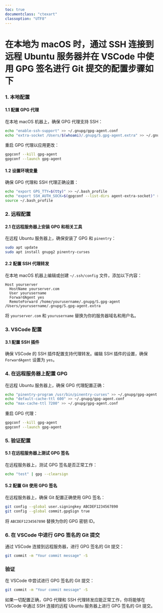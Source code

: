 ```yaml
---
toc: true
documentclass: "ctexart"
classoption: "UTF8"
---
```

# 在本地为 macOS 时，通过 SSH 连接到远程 Ubuntu 服务器并在 VSCode 中使用 GPG 签名进行 Git 提交的配置步骤如下
### 1. 本地配置
#### 1.1 配置 GPG 代理
在本地 macOS 机器上，确保 GPG 代理支持 SSH：
```bash
echo "enable-ssh-support" >> ~/.gnupg/gpg-agent.conf
echo "extra-socket /Users/$(whoami)/.gnupg/S.gpg-agent.extra" >> ~/.gnupg/gpg-agent.conf
```
重启 GPG 代理以应用更改：
```bash
gpgconf --kill gpg-agent
gpgconf --launch gpg-agent
```
#### 1.2 设置环境变量
确保 GPG 代理和 SSH 代理正确设置：
```bash
echo "export GPG_TTY=$(tty)" >> ~/.bash_profile
echo "export SSH_AUTH_SOCK=$(gpgconf --list-dirs agent-extra-socket)" >> ~/.bash_profile
source ~/.bash_profile
```
### 2. 远程配置
#### 2.1 在远程服务器上安装 GPG 和相关工具
在远程 Ubuntu 服务器上，确保安装了 GPG 和 `pinentry`：
```bash
sudo apt update
sudo apt install gnupg2 pinentry-curses
```
#### 2.2 配置 SSH 代理转发
在本地 macOS 机器上编辑或创建 `~/.ssh/config` 文件，添加以下内容：
```plaintext
Host yourserver
  HostName yourserver.com
  User yourusername
  ForwardAgent yes
  RemoteForward /home/yourusername/.gnupg/S.gpg-agent /Users/yourusername/.gnupg/S.gpg-agent.extra
```
将 `yourserver.com` 和 `yourusername` 替换为你的服务器域名和用户名。
### 3. VSCode 配置
#### 3.1 配置 SSH 插件
确保 VSCode 的 SSH 插件配置支持代理转发。编辑 SSH 插件的设置，确保 `ForwardAgent` 设置为 `yes`。
### 4. 在远程服务器上配置 GPG
在远程 Ubuntu 服务器上，确保 GPG 代理配置正确：
```bash
echo "pinentry-program /usr/bin/pinentry-curses" >> ~/.gnupg/gpg-agent.conf
echo "default-cache-ttl 600" >> ~/.gnupg/gpg-agent.conf
echo "max-cache-ttl 7200" >> ~/.gnupg/gpg-agent.conf
```
重启 GPG 代理：
```bash
gpgconf --kill gpg-agent
gpgconf --launch gpg-agent
```
### 5. 验证配置
#### 5.1 在远程服务器上测试 GPG 签名
在远程服务器上，测试 GPG 签名是否正常工作：
```bash
echo "test" | gpg --clearsign
```
#### 5.2 配置 Git 使用 GPG 签名
在远程服务器上，确保 Git 配置正确使用 GPG 签名：
```bash
git config --global user.signingkey ABCDEF1234567890
git config --global commit.gpgSign true
```
将 `ABCDEF1234567890` 替换为你的 GPG 密钥 ID。
### 6. 在 VSCode 中进行 GPG 签名的 Git 提交
通过 VSCode 连接到远程服务器，进行 GPG 签名的 Git 提交：
```bash
git commit -m "Your commit message" -S
```
### 验证
在 VSCode 中尝试进行 GPG 签名的 Git 提交：
```bash
git commit -m "Your commit message" -S
```
如果一切配置正确，GPG 代理和 SSH 代理转发应能正常工作，你将能够在 VSCode 中通过 SSH 连接的远程 Ubuntu 服务器上进行 GPG 签名的 Git 提交。
